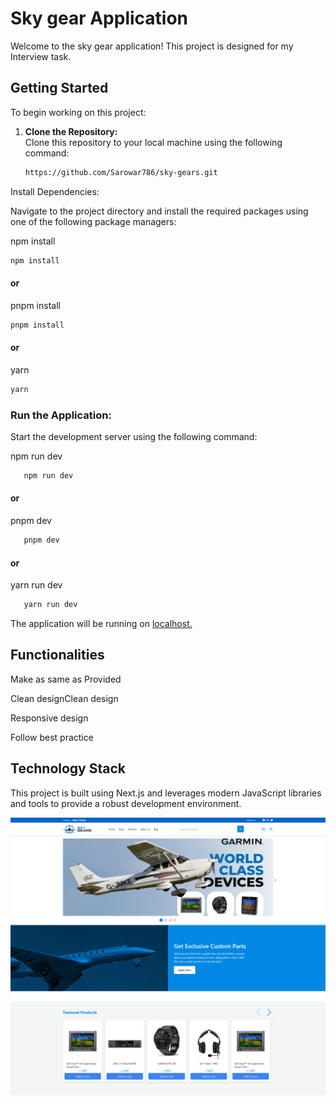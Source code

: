 # Sky gear Application

Welcome to the sky gear application! This project is designed for my Interview task.

## Getting Started

To begin working on this project:

1. **Clone the Repository:**  
   Clone this repository to your local machine using the following command:

   ```bash
   https://github.com/Sarowar786/sky-gears.git
   ```
Install Dependencies:

Navigate to the project directory and install the required packages using one of the following package managers:

npm install
   ```bash
   npm install
```
#### or
pnpm install
   ```bash
   pnpm install
```
#### or
yarn
   ```bash
   yarn
```

### Run the Application:
Start the development server using the following command:

npm run dev
   ```bash
      npm run dev
```
#### or
pnpm dev
   ```bash
      pnpm dev
```
#### or
yarn run dev
   ```bash
      yarn run dev
```
The application will be running on [localhost.](http://localhost:3000/)


## Functionalities
Make as same as Provided 

Clean designClean design

Responsive design

Follow best practice

## Technology Stack
This project is built using Next.js and leverages modern JavaScript libraries and tools to provide a robust development environment.

![Alt text](https://github.com/Sarowar786/sky-gears/blob/f959779ed006ef2b2051efcbe159520ef5c486b8/Screenshot%202024-11-17%20at%2000-35-19%20Create%20Next%20App.png)


